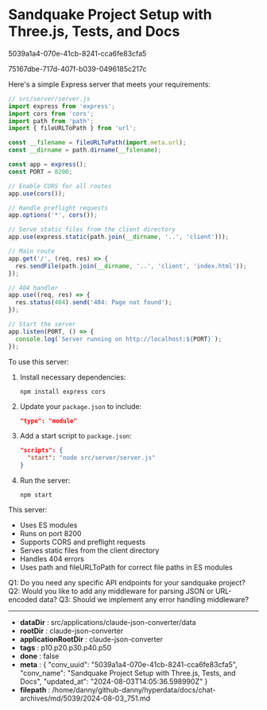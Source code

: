# Sandquake Project Setup with Three.js, Tests, and Docs

5039a1a4-070e-41cb-8241-cca6fe83cfa5

75167dbe-717d-407f-b039-0496185c217c

 Here's a simple Express server that meets your requirements:

```javascript
// src/server/server.js
import express from 'express';
import cors from 'cors';
import path from 'path';
import { fileURLToPath } from 'url';

const __filename = fileURLToPath(import.meta.url);
const __dirname = path.dirname(__filename);

const app = express();
const PORT = 8200;

// Enable CORS for all routes
app.use(cors());

// Handle preflight requests
app.options('*', cors());

// Serve static files from the client directory
app.use(express.static(path.join(__dirname, '..', 'client')));

// Main route
app.get('/', (req, res) => {
  res.sendFile(path.join(__dirname, '..', 'client', 'index.html'));
});

// 404 handler
app.use((req, res) => {
  res.status(404).send('404: Page not found');
});

// Start the server
app.listen(PORT, () => {
  console.log(`Server running on http://localhost:${PORT}`);
});
```

To use this server:

1. Install necessary dependencies:
   ```
   npm install express cors
   ```

2. Update your `package.json` to include:
   ```json
   "type": "module"
   ```

3. Add a start script to `package.json`:
   ```json
   "scripts": {
     "start": "node src/server/server.js"
   }
   ```

4. Run the server:
   ```
   npm start
   ```

This server:
- Uses ES modules
- Runs on port 8200
- Supports CORS and preflight requests
- Serves static files from the client directory
- Handles 404 errors
- Uses path and fileURLToPath for correct file paths in ES modules

Q1: Do you need any specific API endpoints for your sandquake project?
Q2: Would you like to add any middleware for parsing JSON or URL-encoded data?
Q3: Should we implement any error handling middleware?

---

* **dataDir** : src/applications/claude-json-converter/data
* **rootDir** : claude-json-converter
* **applicationRootDir** : claude-json-converter
* **tags** : p10.p20.p30.p40.p50
* **done** : false
* **meta** : {
  "conv_uuid": "5039a1a4-070e-41cb-8241-cca6fe83cfa5",
  "conv_name": "Sandquake Project Setup with Three.js, Tests, and Docs",
  "updated_at": "2024-08-03T14:05:36.598990Z"
}
* **filepath** : /home/danny/github-danny/hyperdata/docs/chat-archives/md/5039/2024-08-03_751.md